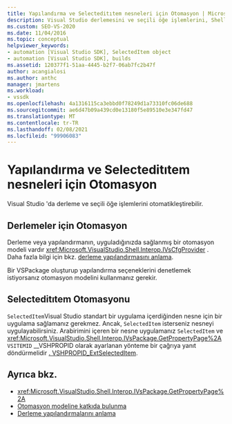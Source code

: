 ```yaml
---
title: Yapılandırma ve Selecteditıtem nesneleri için Otomasyon | Microsoft Docs
description: Visual Studio derlemesini ve seçili öğe işlemlerini, Shell Interop içindeki Configuration ve SelectedItem nesnelerini kullanarak otomatikleştirmeyi öğrenin.
ms.custom: SEO-VS-2020
ms.date: 11/04/2016
ms.topic: conceptual
helpviewer_keywords:
- automation [Visual Studio SDK], SelectedItem object
- automation [Visual Studio SDK], builds
ms.assetid: 120377f1-51aa-4445-b2f7-06ab7fc2b47f
author: acangialosi
ms.author: anthc
manager: jmartens
ms.workload:
- vssdk
ms.openlocfilehash: 4a1316115ca3ebbd0f78249d1a73310fc06de688
ms.sourcegitcommit: ae6d47b09a439cd0e13180f5e89510e3e347fd47
ms.translationtype: MT
ms.contentlocale: tr-TR
ms.lasthandoff: 02/08/2021
ms.locfileid: "99906083"
---
```

# <a name="automation-for-configuration-and-selecteditem-objects"></a>Yapılandırma ve Selecteditıtem nesneleri için Otomasyon

Visual Studio 'da derleme ve seçili öğe işlemlerini otomatikleştirebilir.

## <a name="automation-for-builds"></a>Derlemeler için Otomasyon

Derleme veya yapılandırmanın, uyguladığınızda sağlanmış bir otomasyon modeli vardır <xref:Microsoft.VisualStudio.Shell.Interop.IVsCfgProvider> . Daha fazla bilgi için bkz. [derleme yapılandırmasını anlama](../../ide/understanding-build-configurations.md).

Bir VSPackage oluşturup yapılandırma seçeneklerini denetlemek istiyorsanız otomasyon modelini kullanmanız gerekir.

## <a name="automation-for-selecteditem"></a>Selecteditıtem Otomasyonu

`SelectedItem`Visual Studio standart bir uygulama içerdiğinden nesne için bir uygulama sağlamanız gerekmez. Ancak, `SelectedItem` isterseniz nesneyi uygulayabilirsiniz. Arabirimini içeren bir nesne uygulamanız `SelectedItem` ve <xref:Microsoft.VisualStudio.Shell.Interop.IVsPackage.GetPropertyPage%2A> `VSITEMID` __VSHPROPID olarak ayarlanan yönteme bir çağrıya yanıt döndürmelidir [. VSHPROPID_ExtSelectedItem](<xref:Microsoft.VisualStudio.Shell.Interop.__VSHPROPID.VSHPROPID_ExtSelectedItem>).

## <a name="see-also"></a>Ayrıca bkz.

- <xref:Microsoft.VisualStudio.Shell.Interop.IVsPackage.GetPropertyPage%2A>
- [Otomasyon modeline katkıda bulunma](../../extensibility/internals/contributing-to-the-automation-model.md)
- [Derleme yapılandırmalarını anlama](../../ide/understanding-build-configurations.md)
